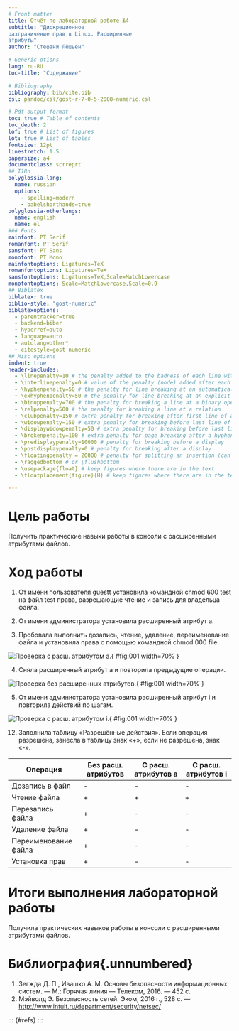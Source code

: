 ```yaml
---
# Front matter
title: Отчёт по лабораторной работе №4
subtitle: "Дискреционное
разграничение прав в Linux. Расширенные
атрибуты"
author: "Стефани Лёшьен"

# Generic otions
lang: ru-RU
toc-title: "Содержание"

# Bibliography
bibliography: bib/cite.bib
csl: pandoc/csl/gost-r-7-0-5-2008-numeric.csl

# Pdf output format
toc: true # Table of contents
toc_depth: 2
lof: true # List of figures
lot: true # List of tables
fontsize: 12pt
linestretch: 1.5
papersize: a4
documentclass: scrreprt
## I18n
polyglossia-lang:
  name: russian
  options:
	- spelling=modern
	- babelshorthands=true
polyglossia-otherlangs:
  name: english
  name: el
### Fonts
mainfont: PT Serif
romanfont: PT Serif
sansfont: PT Sans
monofont: PT Mono
mainfontoptions: Ligatures=TeX
romanfontoptions: Ligatures=TeX
sansfontoptions: Ligatures=TeX,Scale=MatchLowercase
monofontoptions: Scale=MatchLowercase,Scale=0.9
## Biblatex
biblatex: true
biblio-style: "gost-numeric"
biblatexoptions:
  - parentracker=true
  - backend=biber
  - hyperref=auto
  - language=auto
  - autolang=other*
  - citestyle=gost-numeric
## Misc options
indent: true
header-includes:
  - \linepenalty=10 # the penalty added to the badness of each line within a paragraph (no associated penalty node) Increasing the value makes tex try to have fewer lines in the paragraph.
  - \interlinepenalty=0 # value of the penalty (node) added after each line of a paragraph.
  - \hyphenpenalty=50 # the penalty for line breaking at an automatically inserted hyphen
  - \exhyphenpenalty=50 # the penalty for line breaking at an explicit hyphen
  - \binoppenalty=700 # the penalty for breaking a line at a binary operator
  - \relpenalty=500 # the penalty for breaking a line at a relation
  - \clubpenalty=150 # extra penalty for breaking after first line of a paragraph
  - \widowpenalty=150 # extra penalty for breaking before last line of a paragraph
  - \displaywidowpenalty=50 # extra penalty for breaking before last line before a display math
  - \brokenpenalty=100 # extra penalty for page breaking after a hyphenated line
  - \predisplaypenalty=10000 # penalty for breaking before a display
  - \postdisplaypenalty=0 # penalty for breaking after a display
  - \floatingpenalty = 20000 # penalty for splitting an insertion (can only be split footnote in standard LaTeX)
  - \raggedbottom # or \flushbottom
  - \usepackage{float} # keep figures where there are in the text
  - \floatplacement{figure}{H} # keep figures where there are in the text

---
```


# Цель работы

Получить практические навыки работы в консоли с расширенными
атрибутами файлов.

# Ход работы 

1. От имени пользователя guestt установила командной chmod 600 test на файл test права, разрешающие чтение и запись для владельца файла.

2. От имени администратора установила расширенный атрибут а.     

3. Пробовала выполнить дозапись, чтение, удаление, переименование файла и установила права с помощью командной chmod 000 file. 

![Проверка с расш. атрибутом a.](image5.png){ #fig:001 width=70% }

4. Сняла расширенный атрибут а и повторила предыдущие операции.

![Проверка без расширенных атрибутов.](image3.png){ #fig:001 width=70% }

5. От имени администратора установила расширенный атрибут i и повторила действий по шагам.

 ![Проверка с расш. атрибутом i.](image4.png){ #fig:001 width=70% }

12. Заполнила таблицу «Разрешённые действия».
Если операция разрешена, занесла в таблицу знак «+», если не разрешена, знак «-».


| Операция               | Без расш. атрибутов                | С расш. атрибутов а       | С расш. атрибутов i     | 
| -----------------------| -----------------------------------| --------------------------|-------------------------|
| Дозапись в файл        | -                                  | -                         | -                       |
| Чтение файла           | +                                  | +                         | +                       |
| Перезапись файла       | +                                  | -                         | -                       |           
| Удаление файла         | +                                  | -                         | -                       | 
| Переименование файла   | +                                  | -                         | -                       |
| Установка прав         | +                                  | -                         | -                       |    

# Итоги выполнения лабораторной работы

Получила практических навыков работы в консоли с расширенными
атрибутами файлов.

# Библиография{.unnumbered}

1. Зегжда Д. П., Ивашко А. М. Основы безопасности информационных систем. — М.: Горячая линия — Телеком, 2016. — 452 с.
2. Мэйволд Э. Безопасность сетей. Эком, 2016 г., 528 с. — http://www.intuit.ru/department/security/netsec/


::: {#refs}
:::



